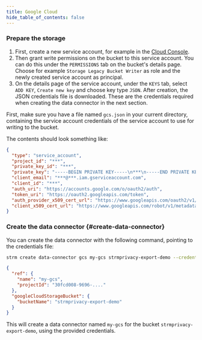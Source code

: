 ```yaml
---
title: Google Cloud
hide_table_of_contents: false
---
```


### Prepare the storage

1. First, create a new service account, for example in
   the [Cloud Console](https://console.cloud.google.com/iam-admin/serviceaccounts).
2. Then grant write permissions on the bucket to this service account. You can do this under the
   `PERMISSIONS` tab on the bucket's details page. Choose for example `Storage Legacy Bucket Writer`
   as role and the newly created service account as principal.
3. On the details page of the service account, under the `KEYS` tab, select `ADD KEY`, `Create new key`
   and choose key type `JSON`. After creation, the JSON credentials file is downloaded. These are the
   credentials required when creating the data connector in the next section.


First, make sure you have a file named `gcs.json` in your current directory,
containing the service account credentials of the service account to use
for writing to the bucket.

The contents should look something like:

```json title=gcs.json showLineNumbers
{
  "type": "service_account",
  "project_id": "***",
  "private_key_id": "***",
  "private_key": "-----BEGIN PRIVATE KEY-----\n***\n-----END PRIVATE KEY-----\n",
  "client_email": "***@***.iam.gserviceaccount.com",
  "client_id": "***",
  "auth_uri": "https://accounts.google.com/o/oauth2/auth",
  "token_uri": "https://oauth2.googleapis.com/token",
  "auth_provider_x509_cert_url": "https://www.googleapis.com/oauth2/v1/certs",
  "client_x509_cert_url": "https://www.googleapis.com/robot/v1/metadata/x509/***.iam.gserviceaccount.com"
}
```

### Create the data connector {#create-data-connector}

You can create the data connector with the following command, pointing to the
credentials file:

```bash
strm create data-connector gcs my-gcs strmprivacy-export-demo --credentials-file=gcs.json
```

```json showLineNumbers
{
  "ref": {
    "name": "my-gcs",
    "projectId": "30fcd008-9696-...."
  },
  "googleCloudStorageBucket": {
    "bucketName": "strmprivacy-export-demo"
  }
}
```

This will create a data connector named `my-gcs` for the bucket `strmprivacy-export-demo`,
using the provided credentials.

